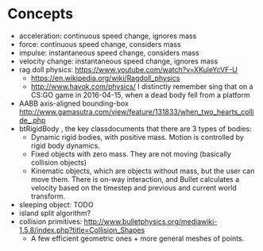 # Concepts

-   acceleration: continuous speed change, ignores mass
-   force: continuous speed change, considers mass
-   impulse: instantaneous speed change, considers mass
-   velocity change: instantaneous speed change, ignores mass
-   rag doll physics: https://www.youtube.com/watch?v=XKuleYcVF-U
    - https://en.wikipedia.org/wiki/Ragdoll_physics
    - http://www.havok.com/physics/
    I distinctly remember sing that on a CS:GO game in 2016-04-15, when a dead body fell from a platform
-   AABB axis-aligned bounding-box http://www.gamasutra.com/view/feature/131833/when_two_hearts_collide_.php
-   btRigidBody , the key classdocuments that there are 3 types of bodies:
    - Dynamic rigid bodies, with positive mass. Motion is controlled by rigid body dynamics.
    - Fixed objects with zero mass. They are not moving (basically collision objects)
    - Kinematic objects, which are objects without mass, but the user can move them. There is on-way interaction, and Bullet calculates a velocity based on the timestep and previous and current world transform.
-   sleeping object: TODO
-   island split algorithm?
-   collision primitives: <http://www.bulletphysics.org/mediawiki-1.5.8/index.php?title=Collision_Shapes>
    - A few efficient geometric ones + more general meshes of points.
